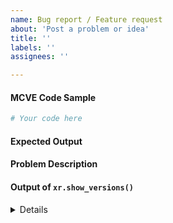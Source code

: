 ```yaml
---
name: Bug report / Feature request
about: 'Post a problem or idea'
title: ''
labels: ''
assignees: ''

---
```


<!-- A short summary of the issue, if appropriate -->


#### MCVE Code Sample
<!-- In order for the maintainers to efficiently understand and prioritize issues, we ask you post a "Minimal, Complete and Verifiable Example" (MCVE): http://matthewrocklin.com/blog/work/2018/02/28/minimal-bug-reports -->

```python
# Your code here

```

#### Expected Output


#### Problem Description
<!-- this should explain why the current behavior is a problem and why the expected output is a better solution -->


#### Output of ``xr.show_versions()``
<details>
<!-- Paste the output here xr.show_versions() here -->

</details>
